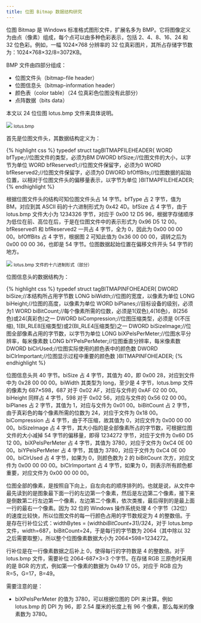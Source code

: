 ```yaml
---
title: 位图 Bitmap 数据结构研究
---
```


位图 Bitmap 是 Windows 标准格式图形文件，扩展名多为 BMP。它将图像定义为由点（像素）组成，每个点可以由多种色彩表示，包括 2、4、8、16、24 和 32 位色彩。例如，一幅 1024×768 分辨率的 32 位真彩图片，其所占存储字节数为：1024×768×32/8=3072KB。

BMP 文件由四部分组成：

* 位图文件头（bitmap-file header）
* 位图信息头（bitmap-information header）
* 颜色表（color table）（24 位真彩色位图没有此部分）
* 点阵数据（bits data）

本文以 24 位位图 lotus.bmp 文件来具体说明。

<div class="figure">
  <img src="{{ site.baseurl }}/img/lotus.bmp"> 
  <small><capfigure>lotus.bmp</capfigure></small>
</div>

首先是位图文件头，其数据结构定义为：

{% highlight css %}
typedef struct tagBITMAPFILEHEADER{
WORD bfType;//位图文件的类型，必须为BM
DWORD bfSize;//位图文件的大小，以字节为单位
WORD bfReserved1;//位图文件保留字，必须为0
WORD bfReserved2;//位图文件保留字，必须为0
DWORD bfOffBits;//位图数据的起始位置，以相对于位图文件头的偏移量表示，以字节为单位
}BITMAPFILEHEADER;
{% endhighlight %}

根据位图文件头的结构可知位图文件头占 14 字节。bfType 占 2 字节，值为 BM，对应到其 ASCII 码的十六进制形式为 0x42 4D。bfSize 占 4 字节，由于 lotus.bmp 文件大小为 1234326 字节，对应于 0x00 12 D5 96，根据字存储顺序为低位在前、高位在后，于是在位图文件中的表示形式为 0x96 D5 12 00。bfReserved1 和 bfReserved2 一共占 4 字节，全为 0，因此为 0x00 00 00 00。bfOffBits 占 4 字节，根据图 2 可知此值为 0x36 00 00 00，调转之后为 0x00 00 00 36，也即是 54 字节。位图数据起始位置在偏移文件开头 54 字节的地方。

<div class="figure">
  <img src="{{ site.baseurl }}/img/bmp-part.jpg"> 
  <small><capfigure>lotus.bmp 文件的十六进制形式（部分）</capfigure></small>
</div>

位图信息头的数据结构为：

{% highlight css %}
typedef struct tagBITMAPINFOHEADER{
DWORD biSize;//本结构所占用字节数
LONG biWidth;//位图的宽度，以像素为单位
LONG biHeight;//位图的高度，以像素为单位
WORD biPlanes;//目标设备的级别，必须为1
WORD biBitCount;//每个像素所需的位数，必须是1(双色),4(16色)，8(256色)或24(真彩色)之一
DWORD biCompression;//位图压缩类型，必须是 0(不压缩), 1(BI_RLE8压缩类型)或2(BI_RLE4压缩类型)之一
DWORD biSizeImage;//位图全部像素占用的字节数，以字节为单位
LONG biXPelsPerMeter;//位图水平分辨率，每米像素数
LONG biYPelsPerMeter;//位图垂直分辨率，每米像素数
DWORD biClrUsed;//位图实际使用的颜色表中的颜色数
DWORD biClrImportant;//位图显示过程中重要的颜色数
}BITMAPINFOHEADER;
{% endhighlight %}

位图信息头共 40 字节。biSize 占 4 字节，其值为 40，即 0x00 28，对应到文件中为 0x28 00 00 00。biWidth 其类型为 long，至少是 4 字节，lotus.bmp 文件的像素为 687×598，687 对于 0x02 AF，对应与文件的 0xAF 02 00 00。biHeight 同样占 4 字节，598 对于 0x02 56，对应与文件的 0x56 02 00 00。biPlanes 占 2 字节，其值为 1，对应与文件为 0x01 00。biBitCount 占 2 字节，由于真彩色的每个像素所需的位数为 24，对应于文件为 0x18 00。biCompression 占 4 字节，由于不压缩，故其值为 0，对应文件为 0x00 00 00 00。biSizeImage 占 4 字节，其大小指的是全部像素所占的字节数，可根据位图文件的大小减掉 54 字节的偏移量，即得 1234272 字节，对应于文件为 0x60 D5 12 00。biXPelsPerMeter 占 4 字节，其值为 3780，对应于文件为 0xC4 0E 00 00。biYPelsPerMeter 占 4 字节，其值为 3780，对应于文件为 0xC4 0E 00 00。biClrUsed 占 4 字节，如果为 0，则颜色数为 2 的 biBitCount 次方，对应文件为 0x00 00 00 00。biClrImportant 占 4 字节，如果为 0，则表示所有颜色都重要，对应文件为 0x00 00 00 00。

位图全部的像素，是按照自下向上，自左向右的顺序排列的。也就是说，从文件中最先读到的是图象最下面一行的左边第一个象素，然后是左边第二个像素，接下来是倒数第二行左边第一个像素，左边第二个像素，依次类推，最后得到的是最上面一行的最右一个像素。因为 32 位的 Windows 操作系统处理 4 个字节（32位）的速度比较快，所以位图文件的每一行颜色占用的字节数规定为 4 的整数倍。于是存在行补位公式：widthBytes = (width*biBitCount+31)/32*4，对于 lotus.bmp 文件，width=687，biBitCount=24，于是每行的字节数为 2064（其中除以 32 之后需要取整）。所以整个位图像素数据大小为 2064×598=1234272。

行补位是在一行像素数据之后补上 0，使得每行的字符数是 4 的整数倍。对于 lotus.bmp 文件，需要补位 2064-687×3=3 个字节。在存储 RGB 三原色时采用的是 BGR 的方式，例如第一个像素的数据为 0x49 17 05，对应于 RGB 应为 R=5，G=17，B=49。

需要注意的是：

* biXPelsPerMeter 的值为 3780，可以根据位图的 DPI 来计算。例如 lotus.bmp 的 DPI 为 96，即 2.54 厘米的长度上有 96 个像素，那么每米的像素数为 3780。
